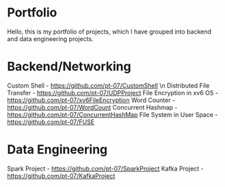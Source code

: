 # Portfolio
Hello, this is my portfolio of projects, which I have grouped into backend and data engineering projects. 

# Backend/Networking
Custom Shell - https://github.com/pt-07/CustomShell \n
Distributed File Transfer - https://github.com/pt-07/UDPProject
File Encryption in xv6 OS - https://github.com/pt-07/xv6FileEncryption
Word Counter - https://github.com/pt-07/WordCount
Concurrent Hashmap - https://github.com/pt-07/ConcurrentHashMap
File System in User Space - https://github.com/pt-07/FUSE

# Data Engineering 
Spark Project - https://github.com/pt-07/SparkProject
Kafka Project - https://github.com/pt-07/KafkaProject


